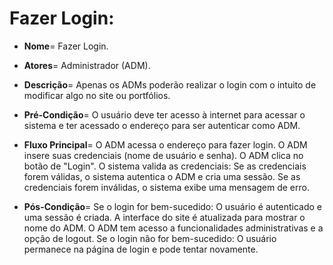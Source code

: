 # Fazer Login:

- **Nome**= Fazer Login.  

- **Atores**= Administrador (ADM).  

- **Descrição**= Apenas os ADMs poderão realizar o login com o intuito de modificar algo no site ou portfólios.  

- **Pré-Condição**= O usuário deve ter acesso à internet para acessar o sistema e ter acessado o endereço para ser autenticar como ADM.  

- **Fluxo Principal**= O ADM acessa o endereço para fazer login. O ADM insere suas credenciais (nome de usuário e senha). O ADM clica no botão de "Login". O sistema valida as credenciais: Se as credenciais forem válidas, o sistema autentica o ADM e cria uma sessão. Se as credenciais forem inválidas, o sistema exibe uma mensagem de erro.  

- **Pós-Condição**= Se o login for bem-sucedido: O usuário é autenticado e uma sessão é criada. A interface do site é atualizada para mostrar o nome do ADM. O ADM tem acesso a funcionalidades administrativas e a opção de logout. Se o login não for bem-sucedido: O usuário permanece na página de login e pode tentar novamente.  
